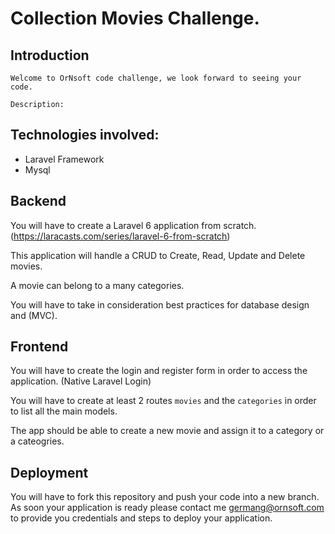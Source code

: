 # Collection Movies Challenge.

## Introduction 

```
Welcome to OrNsoft code challenge, we look forward to seeing your code. 
```


`Description:`

## Technologies involved:
- Laravel Framework
- Mysql

## Backend 
You will have to create a Laravel 6 application from scratch. (https://laracasts.com/series/laravel-6-from-scratch) 

This application will handle a CRUD to Create, Read, Update and Delete movies.

A movie can belong to a many categories.

You will have to take in consideration best practices for database design and (MVC).


## Frontend
You will have to create the login and register form in order to access the application. (Native Laravel Login)

You will have to create at least 2 routes `movies` and the `categories` in order to list all the main models.

The app should be able to create a new movie and assign it to a category or a cateogries.

## Deployment
You will have to fork this repository and push your code into a new branch.
As soon your application is ready please contact me germang@ornsoft.com 
to provide you credentials and steps to deploy your application.

